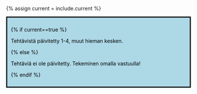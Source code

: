 {% assign current = include.current %} 

<div style="color:black; border-style: solid; padding: 10px; margin-bottom: 15px; background-color: #add8e6;">

{% if current==true %}

Tehtävistä päivitetty 1-4, muut hieman kesken.

{% else %}

Tehtäviä ei ole päivitetty. Tekeminen omalla vastuulla!

{% endif %}

</div>